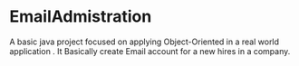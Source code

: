 # EmailAdmistration
A basic java project focused on applying Object-Oriented in a real world application .
It Basically create Email account for a new hires in a company.
